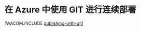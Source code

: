 <properties 
	pageTitle="在 Azure 中使用 GIT 进行连续部署" 
	description="了解如何使用 Git 发布 Azure Web 应用，然后再启用从 Bitbucket、CodePlex、Dropbox、GitHub 或 Mercurial 进行连续部署。" 
	services="app-service\web" 
	documentationCenter=".net" 
	authors="cephalin" 
	manager="wpickett" 
	editor="mollybos"/>

<tags 
	ms.service="web-sites" 
	ms.date="02/26/2016" 
	wacn.date="04/26/2016"/>

# 在 Azure 中使用 GIT 进行连续部署
[WACOM.INCLUDE [publishing-with-git](../includes/publishing-with-git.md)]

<!---HONumber=76-->